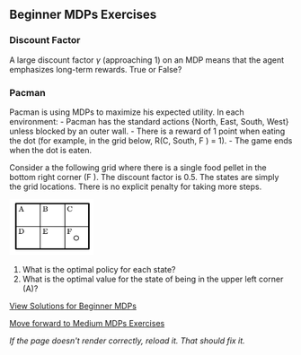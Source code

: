## Beginner MDPs Exercises

### Discount Factor
A large discount factor $\gamma$ (approaching 1) on an MDP means that the agent emphasizes long-term rewards. True or False?

### Pacman

Pacman is using MDPs to maximize his expected utility. In each environment:
    - Pacman has the standard actions \{North, East, South, West\} unless blocked by an outer wall.
    - There is a reward of 1 point when eating the dot (for example, in the grid below, R(C, South, F ) = 1).
    - The game ends when the dot is eaten.

Consider a the following grid where there is a single food pellet in the bottom right corner (F ). The discount factor is 0.5. The states are simply the grid locations. There is no explicit penalty for taking more steps.

<img src="https://github.com/UMdecisionsupport/DecisionSupport2023/blob/main/images/pacmanmdp1.png" width="150" height="100">


1. What is the optimal policy for each state?
2. What is the optimal value for the state of being in the upper left corner (A)?



[View Solutions for Beginner MDPs](https://github.com/UMdecisionsupport/DecisionSupport2023/blob/main/MDPs/Solutions/Beginner_Solutions.md)

[Move forward to Medium MDPs Exercises](https://github.com/UMdecisionsupport/DecisionSupport2023/blob/main/MDPs/Medium.md)

*If the page doesn't render correctly, reload it. That should fix it.*
